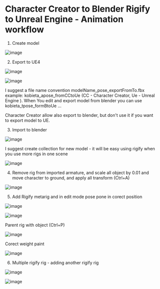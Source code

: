 # Character Creator to Blender Rigify to Unreal Engine - Animation workflow

1. Create model

![image](https://user-images.githubusercontent.com/54003204/139698775-8f002c91-e739-4b9e-b197-b56c2282ef72.png)

2. Export to UE4

![image](https://user-images.githubusercontent.com/54003204/139698987-2844f98e-c498-45b4-8c9a-7394ffc8ce1e.png)

![image](https://user-images.githubusercontent.com/54003204/139701198-22320c62-4dbd-4178-ba8b-d51e7d122f09.png)


I suggest a file name convention modelName_pose_exportFromTo.fbx
example:
kobieta_apose_fromCCtoUe (CC - Character Creator, Ue - Unreal Engine ). When You edit and export model from blender you can use kobieta_tpose_formBtoUe ...

Character Creator allow also export to blender, but don't use it if you want to export model to UE.

3. Import to blender

![image](https://user-images.githubusercontent.com/54003204/139701780-795709bc-7d51-4863-8887-c03b631a581c.png)

I suggest create collection for new model - it will be easy using rigify when you use more rigs in one scene

![image](https://user-images.githubusercontent.com/54003204/139702130-16499254-1da9-46c6-b860-e2c6da7e7412.png)

4. Remove rig  from imported armature, and scale all object by 0.01 and move character to ground, and apply all transform (Ctrl+A)

![image](https://user-images.githubusercontent.com/54003204/139702795-90cd37bb-35fc-4fe3-a5de-0568cfe61c28.png)

5. Add Rigify metarig and in edit mode pose pone in corect position

![image](https://user-images.githubusercontent.com/54003204/139707593-ec4a6054-3135-49a7-84fb-55250c88f910.png)

![image](https://user-images.githubusercontent.com/54003204/139707777-541be6de-42ba-4ea6-a6e3-674f9ad7e599.png)

Parent rig with object (Ctrl+P)

![image](https://user-images.githubusercontent.com/54003204/139707998-48d4a20d-ef38-4d61-99d6-0c8d0a5ca58d.png)

Corect weight paint 

![image](https://user-images.githubusercontent.com/54003204/139708795-2c0cf430-c804-4bf3-b08d-5091d6649348.png)

6. Multiple rigify rig - adding another rigify rig

![image](https://user-images.githubusercontent.com/54003204/139738706-27b33a77-02a5-4b7c-8289-3c26c853ac80.png)

![image](https://user-images.githubusercontent.com/54003204/139749995-a1068886-3695-4a01-81ce-7e50e067fa6b.png)



